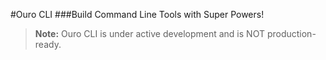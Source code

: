 #Ouro CLI
###Build Command Line Tools with Super Powers!

> **Note:** Ouro CLI is under active development and is NOT production-ready.